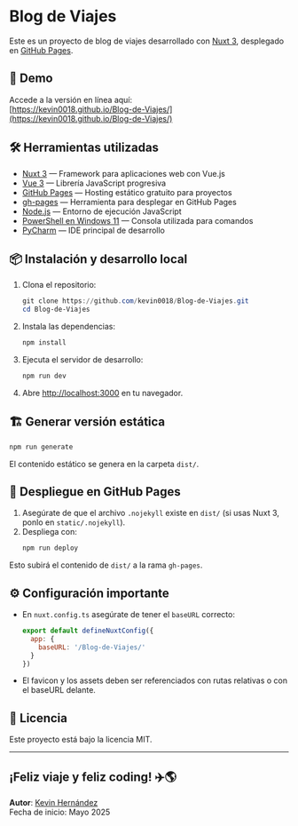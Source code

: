 # Blog de Viajes

Este es un proyecto de blog de viajes desarrollado con [Nuxt 3](https://nuxt.com/), desplegado en [GitHub Pages](https://pages.github.com/).

## 🚀 Demo

Accede a la versión en línea aquí:  
[https://kevin0018.github.io/Blog-de-Viajes/](https://kevin0018.github.io/Blog-de-Viajes/)

## 🛠️ Herramientas utilizadas

- [Nuxt 3](https://nuxt.com/) — Framework para aplicaciones web con Vue.js
- [Vue 3](https://vuejs.org/) — Librería JavaScript progresiva
- [GitHub Pages](https://pages.github.com/) — Hosting estático gratuito para proyectos
- [gh-pages](https://www.npmjs.com/package/gh-pages) — Herramienta para desplegar en GitHub Pages
- [Node.js](https://nodejs.org/) — Entorno de ejecución JavaScript
- [PowerShell en Windows 11](https://learn.microsoft.com/en-us/powershell/) — Consola utilizada para comandos
- [PyCharm](https://www.jetbrains.com/pycharm/) — IDE principal de desarrollo

## 📦 Instalación y desarrollo local

1. Clona el repositorio:
   ```powershell
   git clone https://github.com/kevin0018/Blog-de-Viajes.git
   cd Blog-de-Viajes
   ```

2. Instala las dependencias:
   ```powershell
   npm install
   ```

3. Ejecuta el servidor de desarrollo:
   ```powershell
   npm run dev
   ```

4. Abre [http://localhost:3000](http://localhost:3000) en tu navegador.

## 🏗️ Generar versión estática

```powershell
npm run generate
```
El contenido estático se genera en la carpeta `dist/`.

## 🚢 Despliegue en GitHub Pages

1. Asegúrate de que el archivo `.nojekyll` existe en `dist/` (si usas Nuxt 3, ponlo en `static/.nojekyll`).
2. Despliega con:
   ```powershell
   npm run deploy
   ```

Esto subirá el contenido de `dist/` a la rama `gh-pages`.

## ⚙️ Configuración importante

- En `nuxt.config.ts` asegúrate de tener el `baseURL` correcto:
  ```js
  export default defineNuxtConfig({
    app: {
      baseURL: '/Blog-de-Viajes/'
    }
  })
  ```
- El favicon y los assets deben ser referenciados con rutas relativas o con el baseURL delante.

## 📄 Licencia

Este proyecto está bajo la licencia MIT.

---

¡Feliz viaje y feliz coding! ✈️🌎
---

**Autor**: [Kevin Hernández](https://github.com/kevin0018)  
Fecha de inicio: Mayo 2025